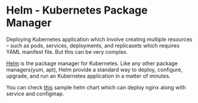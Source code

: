# **Helm** - Kubernetes Package Manager

Deploying Kubernetes application which involve creating multiple resources – such as pods, services, deployments, and replicasets which requires YAML manifest file. But this can be very complex.

[Helm](https://helm.sh) is the package manager for Kubernetes. Like any other package managers(yum, apt), Helm provide a standard way to deploy, configure, upgrade, and run an Kubernetes application in a matter of minutes.


You can check [this](https://github.com/C123R/kubernetes-hands-on/tree/master/helm-example/nginx) sample helm chart which can deploy nginx along with service and configmap.



